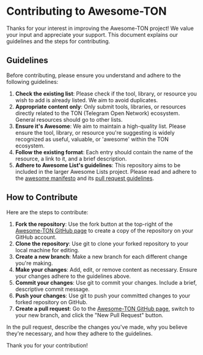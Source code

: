 # Contributing to Awesome-TON

Thanks for your interest in improving the Awesome-TON project! We value your input and appreciate your support. This document explains our guidelines and the steps for contributing.

## Guidelines

Before contributing, please ensure you understand and adhere to the following guidelines:

1. **Check the existing list**: Please check if the tool, library, or resource you wish to add is already listed. We aim to avoid duplicates.
2. **Appropriate content only**: Only submit tools, libraries, or resources directly related to the TON (Telegram Open Network) ecosystem. General resources should go to other lists.
3. **Ensure it's Awesome**: We aim to maintain a high-quality list. Please ensure the tool, library, or resource you're suggesting is widely recognized as useful, valuable, or 'awesome' within the TON ecosystem.
4. **Follow the existing format**: Each entry should contain the name of the resource, a link to it, and a brief description.
5. **Adhere to Awesome List's guidelines**: This repository aims to be included in the larger Awesome Lists project. Please read and adhere to the [awesome manifesto](https://github.com/sindresorhus/awesome/blob/main/awesome.md) and its [pull request guidelines](https://github.com/sindresorhus/awesome/blob/main/pull_request_template.md).

## How to Contribute

Here are the steps to contribute:

1. **Fork the repository**: Use the fork button at the top-right of the [Awesome-TON GitHub page](https://github.com/ton-community/awesome-ton) to create a copy of the repository on your GitHub account.
2. **Clone the repository**: Use git to clone your forked repository to your local machine for editing.
3. **Create a new branch**: Make a new branch for each different change you're making.
4. **Make your changes**: Add, edit, or remove content as necessary. Ensure your changes adhere to the guidelines above.
5. **Commit your changes**: Use git to commit your changes. Include a brief, descriptive commit message.
6. **Push your changes**: Use git to push your committed changes to your forked repository on GitHub.
7. **Create a pull request**: Go to the [Awesome-TON GitHub page](https://github.com/ton-community/awesome-ton), switch to your new branch, and click the "New Pull Request" button.

In the pull request, describe the changes you've made, why you believe they're necessary, and how they adhere to the guidelines.

Thank you for your contribution!